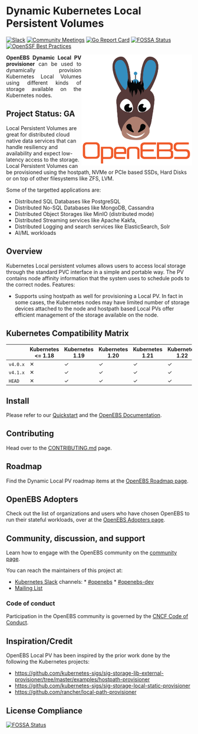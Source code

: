 # Dynamic Kubernetes Local Persistent Volumes

[![Slack](https://img.shields.io/badge/chat-slack-ff1493.svg?style=flat-square)](https://kubernetes.slack.com/messages/openebs)
[![Community Meetings](https://img.shields.io/badge/Community-Meetings-blue)](https://us05web.zoom.us/j/87535654586?pwd=CigbXigJPn38USc6Vuzt7qSVFoO79X.1)
[![Go Report Card](https://goreportcard.com/badge/github.com/openebs/dynamic-localpv-provisioner)](https://goreportcard.com/report/github.com/openebs/dynamic-localpv-provisioner)
[![FOSSA Status](https://app.fossa.com/api/projects/custom%2B162%2Fgithub.com%2Fopenebs%2Fdynamic-localpv-provisioner.svg?type=shield&issueType=license)](https://app.fossa.com/projects/custom%2B162%2Fgithub.com%2Fopenebs%2Fdynamic-localpv-provisioner?ref=badge_shield&issueType=license)
[![OpenSSF Best Practices](https://www.bestpractices.dev/projects/9666/badge)](https://www.bestpractices.dev/projects/9666)

<img width="300" align="right" alt="OpenEBS Logo" src="https://raw.githubusercontent.com/cncf/artwork/master/projects/openebs/stacked/color/openebs-stacked-color.png" xmlns="http://www.w3.org/1999/html">

<p align="justify">
<strong>OpenEBS Dynamic Local PV provisioner</strong> can be used to dynamically provision 
Kubernetes Local Volumes using different kinds of storage available on the Kubernetes nodes. 
<br>
</p>

## Project Status: GA

Local Persistent Volumes are great for distributed cloud native data services that can handle resiliency and availability and expect low-latency access to the storage. Local Persistent Volumes can be provisioned using the hostpath, NVMe or PCIe based SSDs, Hard Disks or on top of other filesystems like ZFS, LVM. 

Some of the targetted applications are:
- Distributed SQL Databases like PostgreSQL
- Distributed No-SQL Databases like MongoDB, Cassandra
- Distributed Object Storages like MinIO (distributed mode)
- Distributed Streaming services like Apache Kakfa, 
- Distributed Logging and search services like ElasticSearch, Solr
- AI/ML workloads

## Overview 

Kubernetes Local persistent volumes allows users to access local storage through the
standard PVC interface in a simple and portable way. The PV contains node
affinity information that the system uses to schedule pods to the correct
nodes. Features:

- Supports using hostpath as well for provisioning a Local PV. In fact in some
  cases, the Kubernetes nodes may have limited number of storage devices
  attached to the node and hostpath based Local PVs offer efficient management
  of the storage available on the node.

## Kubernetes Compatibility Matrix

|          | Kubernetes <= 1.18 | Kubernetes  1.19 | Kubernetes 1.20 | Kubernetes 1.21 | Kubernetes 1.22 | Kubernetes 1.23 | Kubernetes 1.24 | Kubernetes 1.25 | Kubernetes 1.26 | Kubernetes 1.27 | Kubernetes 1.28 | Kubernetes 1.29 | Kubernetes 1.30 |
|----------|--------------------|------------------|-----------------|-----------------|-----------------|-----------------|-----------------|-----------------|-----------------|-----------------|-----------------|-----------------|-----------------|
| `v4.0.x` | ✕                  | ✓                | ✓               | ✓               | ✓               | ✓               | ✓               | ✓               | ✓               | ✓               | ✓               | ✓               | ✓               |
| `v4.1.x` | ✕                  | ✓                | ✓               | ✓               | ✓               | ✓               | ✓               | ✓               | ✓               | ✓               | ✓               | ✓               | ✓               |
| `HEAD`   | ✕                  | ✓                | ✓               | ✓               | ✓               | ✓               | ✓               | ✓               | ✓               | ✓               | ✓               | ✓               | ✓               |

## Install

Please refer to our [Quickstart](https://github.com/openebs/dynamic-localpv-provisioner/blob/develop/docs/quickstart.md) and the [OpenEBS Documentation](http://openebs.io/docs/).

## Contributing

Head over to the [CONTRIBUTING.md](./CONTRIBUTING.md) page.

## Roadmap

Find the Dynamic Local PV roadmap items at the [OpenEBS Roadmap page](https://github.com/openebs/openebs/blob/master/ROADMAP.md#dynamic-local-pvs).

## OpenEBS Adopters

Check out the list of organizations and users who have chosen OpenEBS to run their stateful workloads, over at the [OpenEBS Adopters page](https://github.com/openebs/openebs/blob/master/ADOPTERS.md).

## Community, discussion, and support

Learn how to engage with the OpenEBS community on the [community page](https://github.com/openebs/openebs/tree/master/community).

You can reach the maintainers of this project at:

- [Kubernetes Slack](http://slack.k8s.io/) channels: 
      * [#openebs](https://kubernetes.slack.com/messages/openebs/)
      * [#openebs-dev](https://kubernetes.slack.com/messages/openebs-dev/)
- [Mailing List](https://lists.cncf.io/g/cncf-openebs-users)

### Code of conduct

Participation in the OpenEBS community is governed by the [CNCF Code of Conduct](CODE-OF-CONDUCT.md).

## Inspiration/Credit

OpenEBS Local PV has been inspired by the prior work done by the following the Kubernetes projects:
- https://github.com/kubernetes-sigs/sig-storage-lib-external-provisioner/tree/master/examples/hostpath-provisioner
- https://github.com/kubernetes-sigs/sig-storage-local-static-provisioner
- https://github.com/rancher/local-path-provisioner


## License Compliance
[![FOSSA Status](https://app.fossa.com/api/projects/custom%2B162%2Fgithub.com%2Fopenebs%2Fdynamic-localpv-provisioner.svg?type=large&issueType=license)](https://app.fossa.com/projects/custom%2B162%2Fgithub.com%2Fopenebs%2Fdynamic-localpv-provisioner?ref=badge_large&issueType=license)
